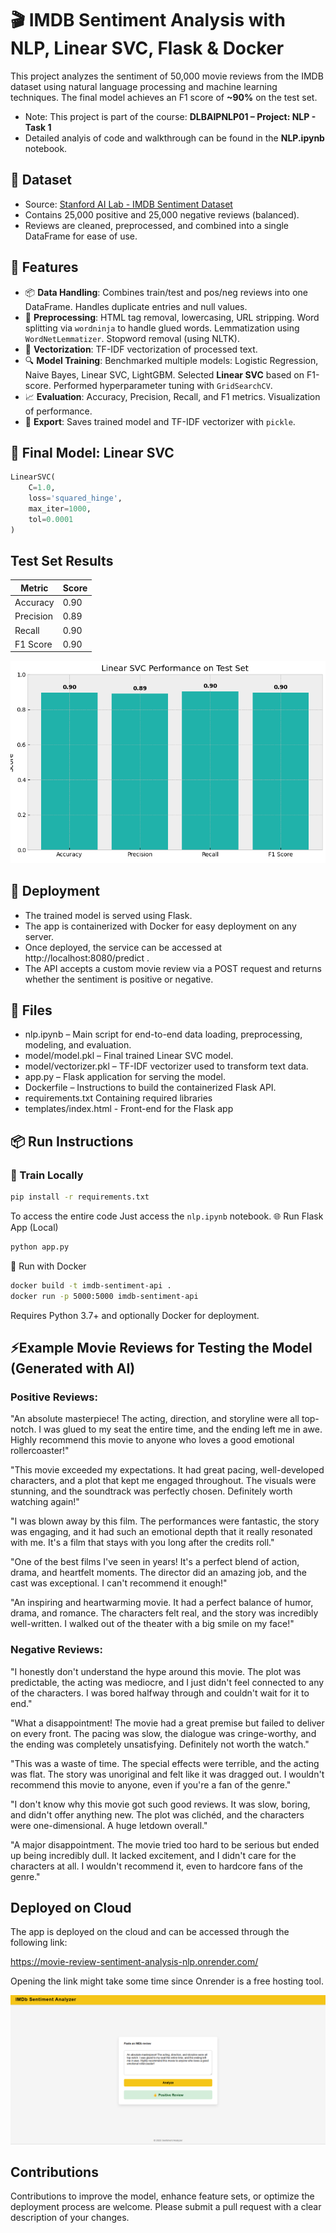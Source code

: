 # 🎬 IMDB Sentiment Analysis with NLP, Linear SVC, Flask & Docker

This project analyzes the sentiment of 50,000 movie reviews from the IMDB dataset using natural language processing and machine learning techniques. The final model achieves an F1 score of **~90%** on the test set.

- Note: This project is part of the course: **DLBAIPNLP01 – Project: NLP - Task 1**
- Detailed analyis of code and walkthrough can be found in the **NLP.ipynb** notebook.

## 📂 Dataset
- Source: [Stanford AI Lab - IMDB Sentiment Dataset](https://ai.stanford.edu/~amaas/data/sentiment/)
- Contains 25,000 positive and 25,000 negative reviews (balanced).
- Reviews are cleaned, preprocessed, and combined into a single DataFrame for ease of use.

## 🧰 Features
- 📦 **Data Handling**: Combines train/test and pos/neg reviews into one DataFrame. Handles duplicate entries and null values.
- 🧹 **Preprocessing**: HTML tag removal, lowercasing, URL stripping. Word splitting via `wordninja` to handle glued words. Lemmatization using `WordNetLemmatizer`. Stopword removal (using NLTK).
- 🧠 **Vectorization**: TF-IDF vectorization of processed text.
- 🔍 **Model Training**: Benchmarked multiple models: Logistic Regression, Naive Bayes, Linear SVC, LightGBM. Selected **Linear SVC** based on F1-score. Performed hyperparameter tuning with `GridSearchCV`.
- 📈 **Evaluation**: Accuracy, Precision, Recall, and F1 metrics. Visualization of performance.
- 💾 **Export**: Saves trained model and TF-IDF vectorizer with `pickle`.

## 🧪 Final Model: Linear SVC
```python
LinearSVC(
    C=1.0,
    loss='squared_hinge',
    max_iter=1000,
    tol=0.0001
)
```

## Test Set Results
| Metric    | Score |
| --------- | ----- |
| Accuracy  | 0.90  |
| Precision | 0.89  |
| Recall    | 0.90  |
| F1 Score  | 0.90  |

![Linear SVC Final Result](https://github.com/izaanz/movie-review-sentiment-analysis-nlp/blob/main/img/Linear%20SVC%20on%20Final%20Test.png)

## 🚀 Deployment
- The trained model is served using Flask.
- The app is containerized with Docker for easy deployment on any server.
- Once deployed, the service can be accessed at http://localhost:8080/predict .
- The API accepts a custom movie review via a POST request and returns whether the sentiment is positive or negative.

## 💾 Files
- nlp.ipynb – Main script for end-to-end data loading, preprocessing, modeling, and evaluation.
- model/model.pkl – Final trained Linear SVC model.
- model/vectorizer.pkl – TF-IDF vectorizer used to transform text data.
- app.py – Flask application for serving the model.
- Dockerfile – Instructions to build the containerized Flask API.
- requirements.txt Containing required libraries
- templates/index.html - Front-end for the Flask app

## 📦 Run Instructions
### 🔧 Train Locally
```bash
pip install -r requirements.txt
```
To access the entire code
Just access the `nlp.ipynb` notebook.
🌐 Run Flask App (Local)
```bash
python app.py
```
🐳 Run with Docker
```bash
docker build -t imdb-sentiment-api .
docker run -p 5000:5000 imdb-sentiment-api
```
Requires Python 3.7+ and optionally Docker for deployment.

## ⚡Example Movie Reviews for Testing the Model (Generated with AI)
### Positive Reviews:
"An absolute masterpiece! The acting, direction, and storyline were all top-notch. I was glued to my seat the entire time, and the ending left me in awe. Highly recommend this movie to anyone who loves a good emotional rollercoaster!"

"This movie exceeded my expectations. It had great pacing, well-developed characters, and a plot that kept me engaged throughout. The visuals were stunning, and the soundtrack was perfectly chosen. Definitely worth watching again!"

"I was blown away by this film. The performances were fantastic, the story was engaging, and it had such an emotional depth that it really resonated with me. It's a film that stays with you long after the credits roll."

"One of the best films I've seen in years! It's a perfect blend of action, drama, and heartfelt moments. The director did an amazing job, and the cast was exceptional. I can't recommend it enough!"

"An inspiring and heartwarming movie. It had a perfect balance of humor, drama, and romance. The characters felt real, and the story was incredibly well-written. I walked out of the theater with a big smile on my face!"

### Negative Reviews:
"I honestly don't understand the hype around this movie. The plot was predictable, the acting was mediocre, and I just didn't feel connected to any of the characters. I was bored halfway through and couldn't wait for it to end."

"What a disappointment! The movie had a great premise but failed to deliver on every front. The pacing was slow, the dialogue was cringe-worthy, and the ending was completely unsatisfying. Definitely not worth the watch."

"This was a waste of time. The special effects were terrible, and the acting was flat. The story was unoriginal and felt like it was dragged out. I wouldn't recommend this movie to anyone, even if you're a fan of the genre."

"I don't know why this movie got such good reviews. It was slow, boring, and didn't offer anything new. The plot was clichéd, and the characters were one-dimensional. A huge letdown overall."

"A major disappointment. The movie tried too hard to be serious but ended up being incredibly dull. It lacked excitement, and I didn't care for the characters at all. I wouldn't recommend it, even to hardcore fans of the genre."

## Deployed on Cloud
The app is deployed on the cloud and can be accessed through the following link:

https://movie-review-sentiment-analysis-nlp.onrender.com/

Opening the link might take some time since Onrender is a free hosting tool.

![Cloud Deployment](https://github.com/izaanz/movie-review-sentiment-analysis-nlp/blob/main/img/Cloud%20Deployment.png)

## Contributions

Contributions to improve the model, enhance feature sets, or optimize the deployment process are welcome. Please submit a pull request with a clear description of your changes.
